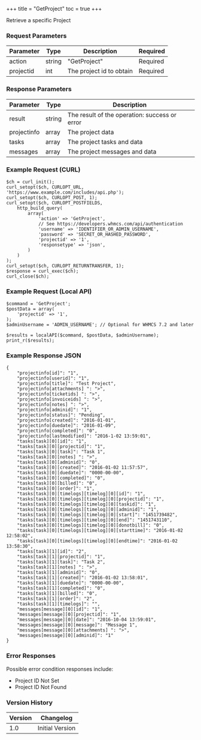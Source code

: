 +++
title = "GetProject"
toc = true
+++

Retrieve a specific Project

### Request Parameters

| Parameter | Type | Description | Required |
| --------- | ---- | ----------- | -------- |
| action | string | "GetProject" | Required |
| projectid | int | The project id to obtain | Required |

### Response Parameters

| Parameter | Type | Description |
| --------- | ---- | ----------- |
| result | string | The result of the operation: success or error |
| projectinfo | array | The project data |
| tasks | array | The project tasks and data |
| messages | array | The project messages and data |


### Example Request (CURL)

```
$ch = curl_init();
curl_setopt($ch, CURLOPT_URL, 'https://www.example.com/includes/api.php');
curl_setopt($ch, CURLOPT_POST, 1);
curl_setopt($ch, CURLOPT_POSTFIELDS,
    http_build_query(
        array(
            'action' => 'GetProject',
            // See https://developers.whmcs.com/api/authentication
            'username' => 'IDENTIFIER_OR_ADMIN_USERNAME',
            'password' => 'SECRET_OR_HASHED_PASSWORD',
            'projectid' => '1',
            'responsetype' => 'json',
        )
    )
);
curl_setopt($ch, CURLOPT_RETURNTRANSFER, 1);
$response = curl_exec($ch);
curl_close($ch);
```


### Example Request (Local API)

```
$command = 'GetProject';
$postData = array(
    'projectid' => '1',
);
$adminUsername = 'ADMIN_USERNAME'; // Optional for WHMCS 7.2 and later

$results = localAPI($command, $postData, $adminUsername);
print_r($results);
```


### Example Response JSON

```
{
    "projectinfo[id]": "1",
    "projectinfo[userid]": "1",
    "projectinfo[title]": "Test Project",
    "projectinfo[attachments] ": ">",
    "projectinfo[ticketids] ": ">",
    "projectinfo[invoiceids] ": ">",
    "projectinfo[notes] ": ">",
    "projectinfo[adminid]": "1",
    "projectinfo[status]": "Pending",
    "projectinfo[created]": "2016-01-01",
    "projectinfo[duedate]": "2016-01-09",
    "projectinfo[completed]": "0",
    "projectinfo[lastmodified]": "2016-1-02 13:59:01",
    "tasks[task][0][id]": "1",
    "tasks[task][0][projectid]": "1",
    "tasks[task][0][task]": "Task 1",
    "tasks[task][0][notes] ": ">",
    "tasks[task][0][adminid]": "0",
    "tasks[task][0][created]": "2016-01-02 11:57:57",
    "tasks[task][0][duedate]": "0000-00-00",
    "tasks[task][0][completed]": "0",
    "tasks[task][0][billed]": "0",
    "tasks[task][0][order]": "1",
    "tasks[task][0][timelogs][timelog][0][id]": "1",
    "tasks[task][0][timelogs][timelog][0][projectid]": "1",
    "tasks[task][0][timelogs][timelog][0][taskid]": "1",
    "tasks[task][0][timelogs][timelog][0][adminid]": "1",
    "tasks[task][0][timelogs][timelog][0][start]": "1451739482",
    "tasks[task][0][timelogs][timelog][0][end]": "1451743110",
    "tasks[task][0][timelogs][timelog][0][donotbill]": "0",
    "tasks[task][0][timelogs][timelog][0][starttime]": "2016-01-02 12:58:02",
    "tasks[task][0][timelogs][timelog][0][endtime]": "2016-01-02 13:58:30",
    "tasks[task][1][id]": "2",
    "tasks[task][1][projectid]": "1",
    "tasks[task][1][task]": "Task 2",
    "tasks[task][1][notes] ": ">",
    "tasks[task][1][adminid]": "0",
    "tasks[task][1][created]": "2016-01-02 13:58:01",
    "tasks[task][1][duedate]": "0000-00-00",
    "tasks[task][1][completed]": "0",
    "tasks[task][1][billed]": "0",
    "tasks[task][1][order]": "2",
    "tasks[task][1][timelogs]": "",
    "messages[message][0][id]": "1",
    "messages[message][0][projectid]": "1",
    "messages[message][0][date]": "2016-10-04 13:59:01",
    "messages[message][0][message]": "Message 1",
    "messages[message][0][attachments] ": ">",
    "messages[message][0][adminid]": "1"
}
```


### Error Responses

Possible error condition responses include:

* Project ID Not Set
* Project ID Not Found


### Version History

| Version | Changelog |
| ------- | --------- |
| 1.0 | Initial Version |
